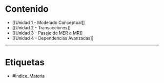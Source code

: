 # Contenido

- [[Unidad 1 - Modelado Conceptual]] 
- [[Unidad 2 - Transacciones]]
- [[Unidad 3 - Pasaje de MER a MR]]
- [[Unidad 4 - Dependencias Avanzadas]]

***
# Etiquetas
- #Índice_Materia